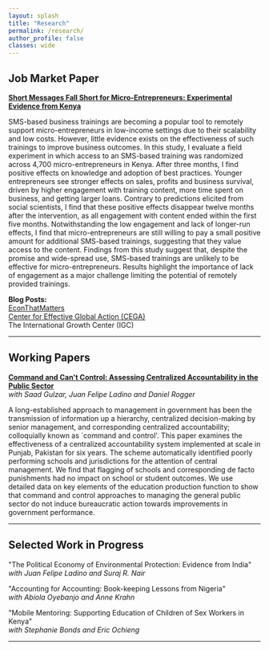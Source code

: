 ```yaml
---
layout: splash
title: "Research"
permalink: /research/
author_profile: false
classes: wide
---
```


**Job Market Paper**
-----

**[Short Messages Fall Short for Micro-Entrepreneurs: Experimental Evidence from Kenya](/assets/publications/Mehmood_JMP.pdf)** 

SMS-based business trainings are becoming a popular tool to remotely support micro-entrepreneurs in low-income settings due to their scalability and low costs. However, little evidence exists on the effectiveness of such trainings to improve business outcomes. In this study, I evaluate a field experiment in which access to an SMS-based training was randomized across 4,700 micro-entrepreneurs in Kenya. After three months, I find positive effects on knowledge and adoption of best practices. Younger entrepreneurs see stronger effects on sales, profits and business survival, driven by higher engagement with training content, more time spent on business, and getting larger loans. Contrary to predictions elicited from social scientists, I find that these positive effects disappear twelve months after the intervention, as all engagement with content ended within the first five months. Notwithstanding the low engagement and lack of longer-run effects, I find that micro-entrepreneurs are still willing to pay a small positive amount for additional SMS-based trainings, suggesting that they value access to the content. Findings from this study suggest that, despite the promise and wide-spread use, SMS-based trainings are unlikely to be effective for micro-entrepreneurs. Results highlight the importance of lack of engagement as a major challenge limiting the potential of remotely provided trainings.

**Blog Posts:**\
[EconThatMatters](https://www.econthatmatters.com/2024/02/short-messages-fall-short-for-micro-entrepreneurs-experimental-evidence-from-kenya/)\
[Center for Effective Global Action (CEGA)](https://medium.com/center-for-effective-global-action/short-messages-fall-short-for-micro-entrepreneurs-experimental-evidence-from-kenya-dd96a011e5f5)\
The International Growth Center (IGC)


-----

**Working Papers**
-----

**[Command and Can't Control: Assessing Centralized Accountability in the Public Sector](/assets/publications/Gulzar_et_al.pdf)**\
*with Saad Gulzar, Juan Felipe Ladino and Daniel Rogger*

A long-established approach to management in government has been the transmission of information up a hierarchy, centralized decision-making by senior management, and corresponding centralized accountability; colloquially known as `command and control'. This paper examines the effectiveness of a centralized accountability system implemented at scale in Punjab, Pakistan for six years. The scheme automatically identified poorly performing schools and jurisdictions for the attention of central management. We find that flagging of schools and corresponding de facto punishments had no impact on school or student outcomes. We use detailed data on key elements of the education production function to show that command and control approaches to managing the general public sector do not induce bureaucratic action towards improvements in government performance.

-----

**Selected Work in Progress**
-----

"The Political Economy of Environmental Protection: Evidence from India"\
*with Juan Felipe Ladino and Suraj R. Nair*

"Accounting for Accounting: Book-keeping Lessons from Nigeria"\
*with Abiola Oyebanjo and Anne Krahn*

"Mobile Mentoring: Supporting Education of Children of Sex Workers in Kenya"\
*with Stephanie Bonds and Eric Ochieng*


-----
